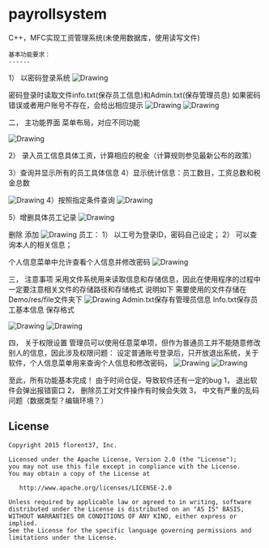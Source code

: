 # payrollsystem
C++，MFC实现工资管理系统(未使用数据库，使用读写文件)


	基本功能要求：
	------
1）	以密码登录系统
 <img src="https://github.com/msandroid/payrollsystem/blob/master/screenshot/1.png" alt="Drawing"  /> 
 

密码登录时读取文件info.txt(保存员工信息)和Admin.txt(保存管理员息)
如果密码错误或者用户账号不存在，会给出相应提示
 <img src="https://github.com/msandroid/payrollsystem/blob/master/screenshot/2.png" alt="Drawing"  /> 
 <img src="https://github.com/msandroid/payrollsystem/blob/master/screenshot/3.png" alt="Drawing"  /> 
 
 

二，	主功能界面
菜单布局，对应不同功能

<img src="https://github.com/msandroid/payrollsystem/blob/master/screenshot/4.png" alt="Drawing"  /> 
 
2）	录入员工信息具体工资，计算相应的税金（计算规则参见最新公布的政策）


3）查询并显示所有的员工具体信息
4）显示统计信息：员工数目，工资总数和税金总数
 
 <img src="https://github.com/msandroid/payrollsystem/blob/master/screenshot/5.png" alt="Drawing"  /> 
4）按照指定条件查询
 
<img src="https://github.com/msandroid/payrollsystem/blob/master/screenshot/6.png" alt="Drawing"  /> 


5）增删具体员工记录
<img src="https://github.com/msandroid/payrollsystem/blob/master/screenshot/7.png" alt="Drawing"  /> 
 
删除
添加
 <img src="https://github.com/msandroid/payrollsystem/blob/master/screenshot/8.png" alt="Drawing"  /> 
员工：
1）	以工号为登录ID，密码自己设定；
2）	可以查询本人的相关信息；

个人信息菜单中允许查看个人信息并修改密码
<img src="https://github.com/msandroid/payrollsystem/blob/master/screenshot/9.png" alt="Drawing"  /> 
 
三，	注意事项
采用文件系统用来读取信息和存储信息，因此在使用程序的过程中一定要注意相关文件的存储路径和存储格式
说明如下
需要使用的文件存储在Demo/res/file文件夹下
 <img src="https://github.com/msandroid/payrollsystem/blob/master/screenshot/10.png" alt="Drawing"  /> 
Admin.txt保存有管理员信息
Info.txt保存员工基本信息
保存格式
 
 <img src="https://github.com/msandroid/payrollsystem/blob/master/screenshot/11.png" alt="Drawing"  /> 
 <img src="https://github.com/msandroid/payrollsystem/blob/master/screenshot/12.png" alt="Drawing"  /> 

四，	关于权限设置
管理员可以使用任意菜单项，但作为普通员工并不能随意修改别人的信息，因此涉及权限问题：
设定普通账号登录后，只开放退出系统，关于软件，个人信息菜单用来查询个人信息和修改密码，
 <img src="https://github.com/msandroid/payrollsystem/blob/master/screenshot/13.png" alt="Drawing"  /> 
 <img src="https://github.com/msandroid/payrollsystem/blob/master/screenshot/14.png" alt="Drawing"  /> 
 

至此，所有功能基本完成！
由于时间仓促，导致软件还有一定的bug
1，	退出软件会弹出报错窗口
2，	删除员工对文件操作有时候会失效
3，	中文有严重的乱码问题（数据类型？编辑环境？）

License
--------

    Copyright 2015 florent37, Inc.

    Licensed under the Apache License, Version 2.0 (the "License");
    you may not use this file except in compliance with the License.
    You may obtain a copy of the License at

       http://www.apache.org/licenses/LICENSE-2.0

    Unless required by applicable law or agreed to in writing, software
    distributed under the License is distributed on an "AS IS" BASIS,
    WITHOUT WARRANTIES OR CONDITIONS OF ANY KIND, either express or implied.
    See the License for the specific language governing permissions and
    limitations under the License.




